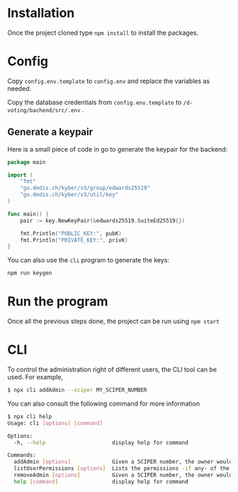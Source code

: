 # Installation

Once the project cloned type `npm install` to install the packages.

# Config

Copy `config.env.template` to `config.env` and replace the variables as needed.

Copy the database credentials from `config.env.template` to `/d-voting/bachend/src/.env` .

## Generate a keypair

Here is a small piece of code in go to generate the keypair for the backend:

```go
package main

import (
	"fmt"
	"go.dedis.ch/kyber/v3/group/edwards25519"
	"go.dedis.ch/kyber/v3/util/key"
)

func main() {
	pair := key.NewKeyPair(&edwards25519.SuiteEd25519{})

    fmt.Println("PUBLIC_KEY:", pubK)
	fmt.Println("PRIVATE_KEY:", privK)
}
```

You can also use the `cli` program to generate the keys:

```sh
npm run keygen
```

# Run the program

Once all the previous steps done, the project can be run using `npm start`

# CLI

To control the administration right of different users, the CLI tool can be used.
For example,
```sh
$ npx cli addAdmin --sciper MY_SCIPER_NUMBER
```

You can also consult the following command for more information
```sh
$ npx cli help
Usage: cli [options] [command]

Options:
  -h, --help                     display help for command

Commands:
  addAdmin [options]             Given a SCIPER number, the owner would gain full admin permissions
  listUserPermissions [options]  Lists the permissions -if any- of the owner of a given SCIPER
  removeAdmin [options]          Given a SCIPER number, the owner would lose all admin privileges -if any-
  help [command]                 display help for command
```
